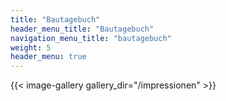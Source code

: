```yaml
---
title: "Bautagebuch"
header_menu_title: "Bautagebuch"
navigation_menu_title: "bautagebuch"
weight: 5
header_menu: true
---
```



{{< image-gallery gallery_dir="/impressionen" >}}